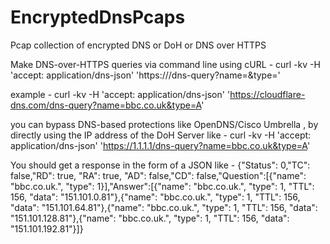 # EncryptedDnsPcaps
Pcap collection of encrypted DNS or DoH or DNS over HTTPS

Make DNS-over-HTTPS queries via command line using cURL -
curl -kv -H 'accept: application/dns-json' 'https://<DoH-server-name>/dns-query?name=<domain-to-resolve>&type=<query-type>'

example -
curl -kv -H 'accept: application/dns-json' 'https://cloudflare-dns.com/dns-query?name=bbc.co.uk&type=A'

you can bypass DNS-based protections like OpenDNS/Cisco Umbrella , by directly using the IP address of the DoH Server like -
curl -kv -H 'accept: application/dns-json' 'https://1.1.1.1/dns-query?name=bbc.co.uk&type=A'

You should get a response in the form of a JSON like -
{"Status": 0,"TC": false,"RD": true, "RA": true, "AD": false,"CD": false,"Question":[{"name": "bbc.co.uk.", "type": 1}],"Answer":[{"name": "bbc.co.uk.", "type": 1, "TTL": 156, "data": "151.101.0.81"},{"name": "bbc.co.uk.", "type": 1, "TTL": 156, "data": "151.101.64.81"},{"name": "bbc.co.uk.", "type": 1, "TTL": 156, "data": "151.101.128.81"},{"name": "bbc.co.uk.", "type": 1, "TTL": 156, "data": "151.101.192.81"}]}
